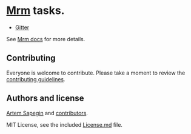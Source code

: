 # [Mrm](https://github.com/sapegin/mrm) tasks.

* [Gitter](packages/mrm-task-gitter)

See [Mrm docs](https://github.com/sapegin/mrm#usage) for more details.

## Contributing

Everyone is welcome to contribute. Please take a moment to review the [contributing guidelines](Contributing.md).

## Authors and license

[Artem Sapegin](http://sapegin.me) and [contributors](https://github.com/sapegin/mrm-tasks/graphs/contributors).

MIT License, see the included [License.md](License.md) file.
